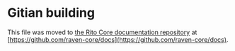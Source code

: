 Gitian building
================

This file was moved to [the Rito Core documentation repository](https://github.com/raven-core/docs/blob/master/gitian-building.md) at [https://github.com/raven-core/docs](https://github.com/raven-core/docs).
